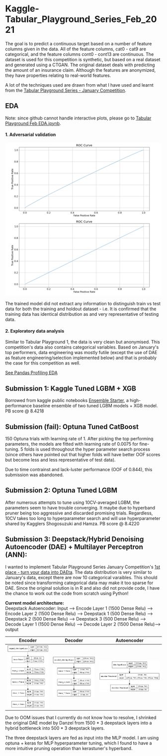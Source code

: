 # Kaggle-Tabular_Playground_Series_Feb_2021
The goal is to predict a continuous target based on a number of feature columns given in the data. All of the feature columns, cat0 - cat9 are categorical, and the feature columns cont0 - cont13 are continuous. The dataset is used for this competition is synthetic, but based on a real dataset and generated using a CTGAN. The original dataset deals with predicting the amount of an insurance claim. Although the features are anonymized, they have properties relating to real-world features.

A lot of the techniques used are drawn from what I have used and learnt from the [Tabular Playground Series - January Competition](https://github.com/anthonydwan/Kaggle-Tabular_Playground_Series_Jan_2021).

## EDA
Note: since github cannot handle interactive plots, please go to [Tabular Playground Feb EDA.ipynb](https://nbviewer.jupyter.org/github/anthonydwan/Kaggle-Tabular_Playground_Series_Feb_2021/blob/main/Tabular%20Playground%20Feb%20EDA.ipynb).

#### 1. Adversarial validation 
<img src="https://github.com/anthonydwan/Kaggle-Tabular_Playground_Series_Feb_2021/blob/main/Adversarial%20validation.png" width="600" />

The trained model did not extract any information to distinguish train vs test data for both the training and holdout dataset - i.e. It is confirmed that the training data has identical distribution as and very representative of testing data.

#### 2. Exploratory data analysis 
Similar to Tabular Playground 1, the data is very clean but anonymised. This competition's data also contains categorical variables. Based on January's top performers, data engineering was mostly futile (except the use of DAE as feature engineering/selection implemented below) and that is probably the case for this competition as well.

[See Pandas Profiling EDA](https://htmlpreview.github.io/?https://github.com/anthonydwan/Kaggle-Tabular_Playground_Series_Feb_2021/blob/main/Pandas%20Profiling%20EDA.html#interactions)

## Submission 1: Kaggle Tuned LGBM + XGB
Borrowed from kaggle public notebooks [Ensemble Starter](https://www.kaggle.com/tunguz/ensembling-starter-tps-feb-2021), a high-performance baseline ensemble of two tuned LGBM models + XGB model. PB score @ 8.4218

## Submission (fail): Optuna Tuned CatBoost
150 Optuna trials with learning rate of 1. After picking the top performing parameters, the models are fitted with learning rate of 0.0075 for fine-tuning. 5 folds is used throughout the hyper parameter search process (since others have pointed out that higher folds will have better OOF scores but become less and less representative of test data). 

Due to time contrainst and lack-luster performance (OOF of 0.844), this submission was abandoned. 

## Submission 2: Optuna Tuned LGBM 
After numerous attempts to tune using 10CV-averaged LGBM, the parameters seem to have trouble converging. It maybe due to hyperband pruner being too aggressive and discarded promising trials. Regardless, 10CV takes too long to hyperparameter search and will use hyperparameter shared by Kagglers Shogosuzuki and Hamza. PB score @ 8.4220

## Submission 3: Deepstack/Hybrid Denoising Autoencoder (DAE) + Multilayer Perceptron (ANN):
I wanted to implement   Tabular Playground Series January Competition's [1st place - turn your data into DAEta](https://www.kaggle.com/springmanndaniel/1st-place-turn-your-data-into-daeta/comments). The data distribution is very similar to January's data, except there are now 10 categorical varaibles. This should be noted since transforming categorical data may make it too sparse for DAE.   Since the original solution is in R and also did not provide code, I have the chance to work out the code from scratch using Python!

**Current model architecture:**<br>
Deepstack Autoencoder:
Input --> Encode Layer 1 (1500 Dense Relu) --> Encode Layer 2 (1500 Dense Relu) --> Deepstack 1 (500 Dense Relu) --> Deepstack 2 (500 Dense Relu) --> Deepstack 3 (500 Dense Relu) --> Decode Layer 1 (1500 Dense Relu) --> Decode Layer 2 (1500 Dense Relu)--> output


Encoder                    |  Decoder                  | Autoencoder               |
:-------------------------:|:-------------------------:|:-------------------------:|
![](https://github.com/anthonydwan/Kaggle-Tabular_Playground_Series_Feb_2021/blob/main/encoder.png)  |  ![](https://github.com/anthonydwan/Kaggle-Tabular_Playground_Series_Feb_2021/blob/main/decoder.png) |  ![](https://github.com/anthonydwan/Kaggle-Tabular_Playground_Series_Feb_2021/blob/main/DAE.png)


Due to OOM issues that I currently do not know how to resolve, I shrinked the original DAE model by Danzel from 1500 * 3 deepstack layers into a hybrid bottleneck into 500 * 3 deepstack layers. 



The three deepstack layers are fed as input into the MLP model. I am using optuna + keras for MLP hyperparameter tuning, which I found to have a more intuitive pruning operation than kerastuner's hyperband. 



